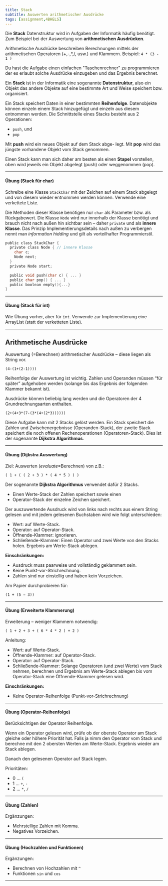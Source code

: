 ```yaml
---
title: Stack
subtitle: Auswerten arithmetischer Ausdrücke
tags: [assignment,4BHELS]
---
```


Die **Stack** Datenstruktur wird in Aufgaben der Informatik häufig benötigt. Zum Beispiel bei der Auswertung von **arithmetischen Ausdrücken**.

Arithmetische Ausdrücke beschreiben Berechnungen mittels der arithmetischen Operatoren (+,-,*,/, usw.) und Klammern. Beispiel: `4 * (3 - 1 )`

Du hast die Aufgabe einen einfachen "Taschenrechner" zu programmieren der es erlaubt solche Ausdrücke einzugeben und das Ergebnis berechnet.

Ein **Stack** ist in der Informatik eine sogenannte **Datenstruktur**, also ein Objekt das andere Objekte auf eine bestimmte Art und Weise speichert bzw. organisiert.

Ein Stack speichert Daten in einer bestimmten **Reihenfolge**. Datenobjekte können einzeln einem Stack hinzugefügt und einzeln aus diesem entnommen werden. Die Schnittstelle eines Stacks besteht aus 2 Operationen:

- `push`, und 
- `pop`

Mit **push** wird ein neues Objekt auf dem Stack abge- legt. Mit **pop** wird das jüngste vorhandene Objekt vom Stack genommen.

Einen Stack kann man sich daher am besten als einen **Stapel** vorstellen, oben wird jeweils ein Objekt abgelegt (push) oder weggenommen (pop).



---

#### **Übung (Stack für char)**

Schreibe eine Klasse `StackChar` mit der Zeichen auf einem Stack abgelegt und von diesem wieder entnommen werden können. Verwende eine verkettete Liste.

Die Methoden dieser Klasse benötigen nur `char` als Parameter bzw. als Rückgabewert. Die Klasse `Node` wird nur innerhalb der Klasse benötigt und brauch nicht nach außen hin sichtbar sein – daher `private` und als **innere Klasse**. Das Prinzip Implementierungsdetails nach außen zu verbergen nennt man *information hidding* und gilt als vorteilhafter Programmierstil.

```c
public class StackChar {
  private class Node { // innere Klasse
    char c;
    Node next;
  }
  private Node start;

  public void push(char c) { ... }
  public char pop() { ... }	
  public boolean empty(){...}
}
```



---

#### **Übung (Stack für int)**

Wie Übung vorher, aber für `int`. Verwende zur Implementierung eine ArrayList (statt der verketteten Liste).

---



## Arithmetische Ausdrücke

Auswertung (=Berechnen) arithmetischer Ausdrücke – diese liegen als String vor.

```
(4-(1+(2-1))))
```

Reihenfolge der Auswertung ist wichtig. Zahlen und Operanden müssen “für später” aufgehoben werden (solange bis das Ergebnis der folgenden Klammer bekannt ist).

Ausdrücke können beliebig lang werden und die Operatoren der 4 Grundrechnungsarten enthalten.

```
(2+(4+3*(7-(3*(4+(2*3))))))
```

Diese Aufgabe kann mit 2 Stacks gelöst werden. Ein Stack speichert die Zahlen und Zwischenergebnisse (Operanden-Stack), der zweite Stack speichert die noch offenen Rechenoperationen (Operatoren-Stack). Dies ist der sogenannte **Dijkstra Algorithmus**.



---

#### Übung (Dijkstra Auswertung)

Ziel: Auswerten (*evaluate*=Berechnen) von z.B.:

`( 1 + ( ( 2 + 3 ) * ( 4 * 5 ) ) )`

Der sogenannte **Dijkstra Algorithmus** verwendet dafür 2 Stacks.

- Einen Werte-Stack der Zahlen speichert sowie einen 
- Operator-Stack der einzelne Zeichen speichert.

Der auszuwertende Ausdruck wird von links nach rechts aus einem String gelesen und mit jedem gelesenen Buchstaben wird wie folgt unterschieden:

- Wert: auf Werte-Stack.
- Operator: auf Operator-Stack.
- Öffnende-Klammer: ignorieren.
- Schließende-Klammer: Einen Operator und zwei Werte von den Stacks holen. 
Ergebnis am Werte-Stack ablegen.

**Einschränkungen:**

- Ausdruck muss paarweise und vollständig geklammert sein. 
- Keine Punkt-vor-Strichrechnung.
- Zahlen sind nur einstellig und haben kein Vorzeichen.

Am Papier durchprobieren für:

```
(1 + (5 − 3))
```



---

#### Übung (Erweiterte Klammerung)

Erweiterung – weniger Klammern notwendig: 

`( 1 + 2 + 3 + ( 6 * 4 * 2 ) + 2 )`

Anleitung:

- Wert: auf Werte-Stack.
- Öffnende-Klammer: auf Operator-Stack.
- Operator: auf Operator-Stack.
- Schließende-Klammer: Solange Operatoren (und zwei Werte) vom Stack nehmen, berechnen und Ergebnis am Werte-Stack ablegen bis vom Operator-Stack eine Öffnende-Klammer gelesen wird.

**Einschränkungen:** 

- Keine Operator-Reihenfolge (Punkt-vor-Strichrechnung)



---

#### Übung (Operator-Reihenfolge)

Berücksichtigen der Operator Reihenfolge. 

Wenn ein Operator gelesen wird,
prüfe ob der oberste Operator am Stack gleiche oder höhere Priorität hat.
Falls ja nimm den Operator vom Stack und berechne mit den 2 obersten Werten am Werte-Stack.
Ergebnis wieder am Stack ablegen.

Danach den gelesenen Operator auf Stack legen.

Prioritäten:

- 0 ... `(`
- 1 ... `+`, `-`
- 2 ... `*`, `/`



---

#### Übung (Zahlen)

Ergänzungen:

- Mehrstellige Zahlen mit Komma.
- Negatives Vorzeichen.



---

#### Übung (Hochzahlen und Funktionen)

Ergänzungen:

-  Berechnen von Hochzahlen mit `^`
-  Funktionen `sin` und `cos`

---
